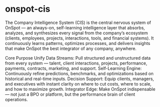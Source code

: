 # onspot-cis
The Company Intelligence System (CIS) is the central nervous system of OnSpot — an always-on, self-learning intelligence layer that absorbs, analyzes, and synthesizes every signal from the company’s ecosystem (clients, employees, projects, interactions, tools, and financial systems). It continuously learns patterns, optimizes processes, and delivers insights that make OnSpot the best integrator of any company, anywhere.
 
 
Core Purpose
Unify Data Streams: Pull structured and unstructured data from every system — talent, client interactions, projects, performance, payments, contracts, marketing, and support.
Self-Learning Engine: Continuously refine predictions, benchmarks, and optimizations based on historical and real-time inputs.
Decision Support: Equip clients, managers, and executives with instant clarity on where to cut costs, where to scale, and how to maximize growth.
Integrator Edge: Make OnSpot indispensable — not just a BPO or platform, but the performance brain of client operations.
